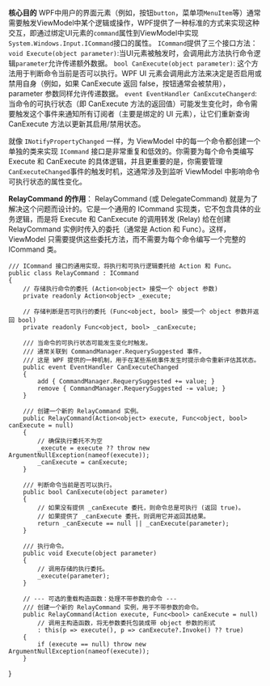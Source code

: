 **核心目的**
WPF中用户的界面元素（例如，按钮`button`，菜单项`MenuItem`等）通常需要触发ViewModel中某个逻辑或操作，WPF提供了一种标准的方式来实现这种交互，即通过绑定UI元素的`command`属性到ViewModel中实现`System.Windows.Input.ICommand`接口的属性。
`ICommand`提供了三个接口方法：
`void Execute(object parameter)`:当UI元素被触发时，会调用此方法执行命令逻辑`parameter`允许传递额外数据。
`bool CanExecute(object parameter)`: 这个方法用于判断命令当前是否可以执行。WPF UI 元素会调用此方法来决定是否启用或禁用自身（例如，如果 CanExecute 返回 false，按钮通常会被禁用），parameter 参数同样允许传递数据。
`event EventHandler CanExcuteChangerd`:当命令的可执行状态（即 CanExecute 方法的返回值）可能发生变化时，命令需要触发这个事件来通知所有订阅者（主要是绑定的 UI 元素），让它们重新查询 CanExecute 方法以更新其启用/禁用状态。

就像 `INotifyPropertyChanged` 一样，为 ViewModel 中的每一个命令都创建一个单独的类来实现 `ICommand` 接口是非常重复和低效的。你需要为每个命令类编写 Execute 和 CanExecute 的具体逻辑，并且更重要的是，你需要管理` CanExecuteChanged `事件的触发时机，这通常涉及到监听 ViewModel 中影响命令可执行状态的属性变化。

**RelayCommand 的作用**：
RelayCommand (或 DelegateCommand) 就是为了解决这个问题而设计的。它是一个通用的 ICommand 实现类，它不包含具体的业务逻辑，而是将 Execute 和 CanExecute 的调用转发 (Relay) 给在创建 RelayCommand 实例时传入的委托（通常是 Action 和 Func<bool>）。这样，ViewModel 只需要提供这些委托方法，而不需要为每个命令编写一个完整的 ICommand 类。

    /// ICommand 接口的通用实现，将执行和可执行逻辑委托给 Action 和 Func。
    public class RelayCommand : ICommand
    {
        // 存储执行命令的委托 (Action<object> 接受一个 object 参数)
        private readonly Action<object> _execute;

        // 存储判断是否可执行的委托 (Func<object, bool> 接受一个 object 参数并返回 bool)
        private readonly Func<object, bool> _canExecute;

        /// 当命令的可执行状态可能发生变化时触发。
        /// 通常关联到 CommandManager.RequerySuggested 事件，
        /// 这是 WPF 提供的一种机制，用于在某些系统事件发生时提示命令重新评估其状态。
        public event EventHandler CanExecuteChanged
        {
            add { CommandManager.RequerySuggested += value; }
            remove { CommandManager.RequerySuggested -= value; }
        }

        /// 创建一个新的 RelayCommand 实例。
        public RelayCommand(Action<object> execute, Func<object, bool> canExecute = null)
        {
            // 确保执行委托不为空
            _execute = execute ?? throw new ArgumentNullException(nameof(execute));
            _canExecute = canExecute;
        }

        /// 判断命令当前是否可以执行。
        public bool CanExecute(object parameter)
        {
            // 如果没有提供 _canExecute 委托，则命令总是可执行 (返回 true)。
            // 如果提供了 _canExecute 委托，则调用它并返回其结果。
            return _canExecute == null || _canExecute(parameter);
        }

        /// 执行命令。
        public void Execute(object parameter)
        {
            // 调用存储的执行委托。
            _execute(parameter);
        }

        // --- 可选的重载构造函数：处理不带参数的命令 ---
        /// 创建一个新的 RelayCommand 实例，用于不带参数的命令。
        public RelayCommand(Action execute, Func<bool> canExecute = null)
            // 调用主构造函数，将无参数委托包装成带 object 参数的形式
            : this(p => execute(), p => canExecute?.Invoke() ?? true)
        {
            if (execute == null) throw new ArgumentNullException(nameof(execute));
        }
}
